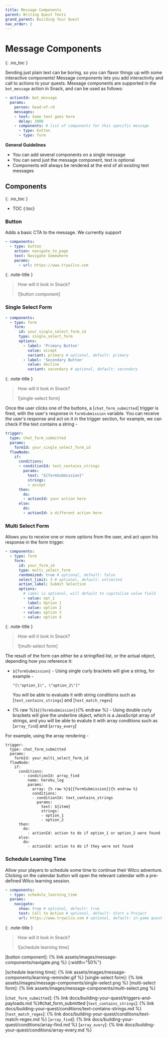 ```yaml
---
title: Message Components
parent: Writing Quest Texts
grand_parent: Building Your Quest
nav_order: 2
---
```


# Message Components
{: .no_toc }

Sending just plain text can be boring, so you can flavor things up with some interactive components! Message components lets you add interactivity and call to actions to your quests. Message components are supported in the `bot_message` action in Snack, and can be used as follows: 

```yml
- actionId: bot_message
  params:
    person: head-of-rd
    messages:
    - text: Some text goes here
      delay: 3000
    - components: # list of components for this specific message
      - type: button
      - type: form
```

**General Guidelines**
- You can add several components on a single message
- You can send just the message component, text is optional
- Components will always be rendered at the end of all existing text messages


## Components
{: .no_toc }
- TOC
{:toc}

### Button

Adds a basic CTA to the message. We currently support 

```yml
- components:
  - type: button
    action: navigate_to_page
    text: Navigate Somewhere
    params: 
      - url: https://www.trywilco.com
```

{: .note-title }
> How will it look in Snack?
>
> ![button component]

### Single Select Form

```yml
- components:
  - type: form
    form:
      id: your_single_select_form_id
      type: single_select_form
      options:
        - label: 'Primary Button'
          value: accept
          variant: primary # optional, default: primary
        - label: 'Secondary Button'
          value: decline
          variant: secondary # optional, default: secondary
```

{: .note-title }
> How will it look in Snack?
>
> ![single-select form]

Once the user clicks one of the buttons, a [`chat_form_submitted`] trigger is fired, with the user's response in `formSubmission` variable.  You can receive the user's response and act on it in the trigger section, for example, we can check if the text contains a string -

```yml
trigger:
  type: chat_form_submitted
  params:
    formId: your_single_select_form_id
  flowNode:
    if:
      conditions:
      - conditionId: text_contains_strings
        params:
          text: "${formSubmission}"
          strings:
          - accept
      then:
        do:
        - actionId: your action here
      else:
        do:
        - actionId: a different action here
```

### Multi Select Form

Allows you to receive one or more options from the user, and act upon his response in the form trigger.

```yml
- components:
  - type: form
    form:
      id: your_form_id
      type: multi_select_form
      randomized: true # optional, default: false
      select_limit: 3 # optional, default: unlimited
      action_label: Submit Selection
      options: 
        # label is optional, will default to capitalize value field
        - value: opt_1
          label: Option 1
        - value: option 2
        - value: option 3
        - value: option 4
```

{: .note-title }
> How will it look in Snack?
>
> ![multi-select form]

The result of the form can either be a stringified list, or the actual object, depending how you reference it:
- `${formSubmission}` - Using single curly brackets will give a string, for example -  

    ```"[\"option_1\", \"option_2\"]"```

    You will be able to evaluate it with string conditions such as [`text_contains_strings`] and [`text_match_regex`]

- {% raw %}`${{formSubmission}}`{% endraw %} - Using double curly brackets will give the underline object, which is a JavaScript array of strings, and you will be able to evalute it with array conditions such as [`array_find`] and [`array_every`]

For example, using the array rendering - 

```
trigger:
  type: chat_form_submitted
  params:
    formId: your_multi_select_form_id
  flowNode:
    if:
      conditions:
        - conditionId: array_find
          name: heroku_log
          params:
            array: {% raw %}${{formSubmission}}{% endraw %}
            conditions:
            - conditionId: text_contains_strings
              params:
                text: ${item}
                strings:
                - option_1
                - option_2
      then:
        do:
          - actionId: action to do if option_1 or option_2 were found
      else: 
        do:
          - actionId: action to do if they were not found
```

### Schedule Learning Time

Allow your players to schedule some time to continue their Wilco adventure. Clicking on the calendar button will open the relevant calendar with a pre-defined Wilco learning session. 

```yml
- components:
  - type: schedule_learning_time
  params: 
    navigate:
      show: true # optional, default: true
      text: Call to Action # optional, default: Start a Project
      url: https://www.trywilco.com # optional, default: in-game quest catalog
```

{: .note-title }
> How will it look in Snack?
>
> ![schedule learning time]

[button component]: {% link assets/images/message-components/navigate.png %}
{:width="50%"}

[schedule learning time]: {% link assets/images/message-components/learning-reminder.gif %}
[single-select form]: {% link assets/images/message-components/single-select.png %}
[multi-select form]: {% link assets/images/message-components/multi-select.png %}

[`chat_form_submitted`]: {% link docs/building-your-quest/triggers-and-payloads.md %}#chat_form_submitted
[`text_contains_strings`]: {% link docs/building-your-quest/conditions/text-contains-strings.md %}
[`text_match_regex`]: {% link docs/building-your-quest/conditions/text-match-regex.md %}
[`array_find`]: {% link docs/building-your-quest/conditions/array-find.md %}
[`array_every`]: {% link docs/building-your-quest/conditions/array-every.md %}